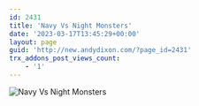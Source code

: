 ```yaml
---
id: 2431
title: 'Navy Vs Night Monsters'
date: '2023-03-17T13:45:29+00:00'
layout: page
guid: 'http://new.andydixon.com/?page_id=2431'
trx_addons_post_views_count:
    - '1'
---
```


![Navy Vs Night Monsters](https://i0.wp.com/assets.g8x2.ldn.idrivee2-23.com/posters/Navy%20Vs%20Night%20Monsters%2001.jpg?w=1200&ssl=1 "Navy Vs Night Monsters")